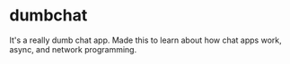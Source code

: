 # dumbchat

It's a really dumb chat app. Made this to learn about how chat apps work, async, and network programming.
